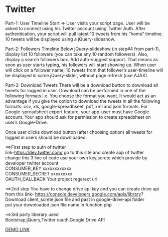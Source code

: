 # Twitter  


Part-1: User Timeline
Start => User visits your script page.
User will be asked to connect using his Twitter account using Twitter Auth.
After authentication, your script will pull latest 10 tweets from his “home” timeline.
10 tweets will be displayed using a jQuery-slideshow.

Part-2: Followers Timeline
Below jQuery-slideshow (in step#4 from part-1), display list 10 followers (you can take any 10 random followers).
Also, display a search followers box. Add auto-suggest support. That means as soon as user starts typing, his followers will start showing up.
When user will click on a follower name, 10 tweets from that follower’s user-timeline will be displayed in same jQuery-slider, without page refresh (use AJAX).

Part-3: Download Tweets
There will be a download button to download all tweets for logged in user.
Download can be performed in one of the following formats i.e. You choose the format you want. It would act as an advantage if you give the option to download the tweets in all the following formats:
csv, xls, google-spreadhseet, pdf, xml and json formats.
For Google-spreadsheet export feature, your app-user must have Google account. Your app should ask for permission to create spreadsheet on user’s Google-Drive.

Once user clicks download button (after choosing option) all tweets for logged in users should be downloaded.  
   
==>First step to auth of twitter    
link-https://dev.twitter.com/ go to this site and create app of twitter    
change this 3 line of code use your own key,screte which provide by devaloper twitter account      
CONSUMER_KEY xxxxxxxxxxxx    
CONSUMER_SECRET xxxxxxxxx     
OAUTH_CALLBACK Your project regerect url       
  
==>2nd step You have to change drive api key and 
 you can create drive api from this link- https://console.developers.google.com/apis/library?  
 Download client_screte.json file and past in google-drive-api folder   
put your downloaded json file name in function.php      

==>3rd party liberary used    
Bootstrap,jQuery,Twitter oauth,Google Drive API  

[DEMO LINK](https://tweet110.000webhostapp.com)    

